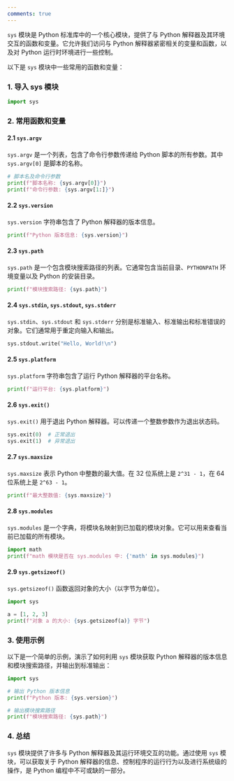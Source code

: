 ```yaml
---
comments: true
---
```


`sys` 模块是 Python 标准库中的一个核心模块，提供了与 Python 解释器及其环境交互的函数和变量。它允许我们访问与 Python 解释器紧密相关的变量和函数，以及对 Python 运行时环境进行一些控制。

以下是 `sys` 模块中一些常用的函数和变量：

### 1. 导入 sys 模块

```python
import sys
```

### 2. 常用函数和变量

#### 2.1 `sys.argv`

`sys.argv` 是一个列表，包含了命令行参数传递给 Python 脚本的所有参数。其中 `sys.argv[0]` 是脚本的名称。

```python
# 脚本名及命令行参数
print(f"脚本名称: {sys.argv[0]}")
print(f"命令行参数: {sys.argv[1:]}")
```

#### 2.2 `sys.version`

`sys.version` 字符串包含了 Python 解释器的版本信息。

```python
print(f"Python 版本信息: {sys.version}")
```

#### 2.3 `sys.path`

`sys.path` 是一个包含模块搜索路径的列表。它通常包含当前目录、`PYTHONPATH` 环境变量以及 Python 的安装目录。

```python
print(f"模块搜索路径: {sys.path}")
```

#### 2.4 `sys.stdin`, `sys.stdout`, `sys.stderr`

`sys.stdin`、`sys.stdout` 和 `sys.stderr` 分别是标准输入、标准输出和标准错误的对象。它们通常用于重定向输入和输出。

```python
sys.stdout.write("Hello, World!\n")
```

#### 2.5 `sys.platform`

`sys.platform` 字符串包含了运行 Python 解释器的平台名称。

```python
print(f"运行平台: {sys.platform}")
```

#### 2.6 `sys.exit()`

`sys.exit()` 用于退出 Python 解释器。可以传递一个整数参数作为退出状态码。

```python
sys.exit(0)  # 正常退出
sys.exit(1)  # 异常退出
```

#### 2.7 `sys.maxsize`

`sys.maxsize` 表示 Python 中整数的最大值。在 32 位系统上是 `2^31 - 1`，在 64 位系统上是 `2^63 - 1`。

```python
print(f"最大整数值: {sys.maxsize}")
```

#### 2.8 `sys.modules`

`sys.modules` 是一个字典，将模块名映射到已加载的模块对象。它可以用来查看当前已加载的所有模块。

```python
import math
print(f"math 模块是否在 sys.modules 中: {'math' in sys.modules}")
```

#### 2.9 `sys.getsizeof()`

`sys.getsizeof()` 函数返回对象的大小（以字节为单位）。

```python
import sys

a = [1, 2, 3]
print(f"对象 a 的大小: {sys.getsizeof(a)} 字节")
```

### 3. 使用示例

以下是一个简单的示例，演示了如何利用 `sys` 模块获取 Python 解释器的版本信息和模块搜索路径，并输出到标准输出：

```python
import sys

# 输出 Python 版本信息
print(f"Python 版本: {sys.version}")

# 输出模块搜索路径
print(f"模块搜索路径: {sys.path}")
```

### 4. 总结

`sys` 模块提供了许多与 Python 解释器及其运行环境交互的功能。通过使用 `sys` 模块，可以获取关于 Python 解释器的信息、控制程序的运行行为以及进行系统级的操作，是 Python 编程中不可或缺的一部分。